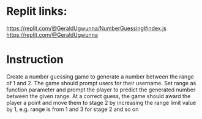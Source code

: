 # Replit links:
https://replit.com/@GeraldUgwunna/NumberGuessing#index.js
https://replit.com/@GeraldUgwunna

# Instruction
Create a number guessing game to generate a number between the range of 1 and 2. The game should prompt users for their username.
Set range as function parameter and prompt the player to predict the generated number between the given range. At a correct guess, the game should award the player a point and move them to stage 2 by increasing the range limit value by 1, e.g. range is from 1 and 3 for stage 2 and so on

